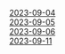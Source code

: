 [2023-09-04](https://lab.ssafy.com/s09-bigdata-dist-sub2/S09P22E101/-/blob/master/TIL/태환/20230904.md)   
[2023-09-05](https://lab.ssafy.com/s09-bigdata-dist-sub2/S09P22E101/-/blob/master/TIL/태환/20230905.md)   
[2023-09-06](https://lab.ssafy.com/s09-bigdata-dist-sub2/S09P22E101/-/blob/master/TIL/태환/20230906.md)   
[2023-09-11](https://lab.ssafy.com/s09-bigdata-dist-sub2/S09P22E101/-/blob/master/TIL/태환/20230911.md)
